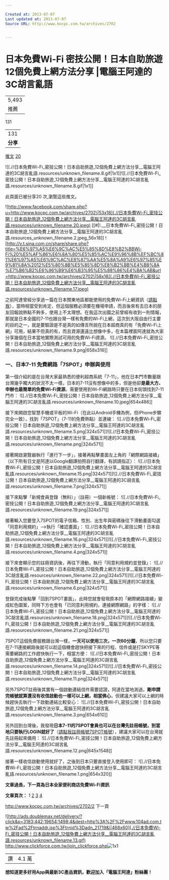 ```yaml
---

Created at: 2013-07-07
Last updated at: 2013-07-07
Source URL: http://www.kocpc.com.tw/archives/2702


---
```


# 日本免費Wi-Fi 密技公開！日本自助旅遊 12個免費上網方法分享 |電腦王阿達的3C胡言亂語


|     |
| --- |
| 5,493 |
| 推薦  |

131

|     |
| --- |
| 131 |
| **分享** |

[推文](https://twitter.com/intent/tweet?original_referer=http%3A%2F%2Fwww.kocpc.com.tw%2Farchives%2F2702&text=%E6%97%A5%E6%9C%AC%E5%85%8D%E8%B2%BBWi-Fi%20%E5%AF%86%E6%8A%80%E5%85%AC%E9%96%8B%EF%BC%81%E6%97%A5%E6%9C%AC%E8%87%AA%E5%8A%A9%E6%97%85%E9%81%8A%2012%E5%80%8B%E5%85%8D%E8%B2%BB%E4%B8%8A%E7%B6%B2%E6%96%B9%E6%B3%95%E5%88%86%E4%BA%AB%20%7C%E9%9B%BB%E8%85%A6%E7%8E%8B%E9%98%BF%E9%81%94%E7%9A%843C%E8%83%A1%E8%A8%80%E4%BA%82%E8%AA%9E&tw_p=tweetbutton&url=http%3A%2F%2Fwww.kocpc.com.tw%2Farchives%2F2702&via=scorpioliu)
[20](http://twitter.com/search?q=http%3A%2F%2Fwww.kocpc.com.tw%2Farchives%2F2702)

![[.//日本免費Wi-Fi_密技公開！日本自助旅遊_12個免費上網方法分享__電腦王阿達的3C胡言亂語.resources/unknown_filename.8.gif\|1x1]]![[.//日本免費Wi-Fi_密技公開！日本自助旅遊_12個免費上網方法分享__電腦王阿達的3C胡言亂語.resources/unknown_filename.8.gif\|1x1]]

此頁面已被分享20 次,瀏覽這些推文。

![http://www.facebook.com/share.php?u=http://www.kocpc.com.tw/archives/2702\|53x18](.//日本免費Wi-Fi_密技公開！日本自助旅遊_12個免費上網方法分享__電腦王阿達的3C胡言亂語.resources/unknown_filename.20.jpeg)
 [[#|!.__日本免費Wi-Fi_密技公開！日本自助旅遊_12個免費上網方法分享__電腦王阿達的3C胡言亂語.resources_unknown_filename.2.jpeg_56x18]] 
![http://v.t.sina.com.cn/share/share.php?title=%E6%97%A5%E6%9C%AC%E5%85%8D%E8%B2%BBWi-Fi%20%E5%AF%86%E6%8A%80%E5%85%AC%E9%96%8B%EF%BC%81%E6%97%A5%E6%9C%AC%E8%87%AA%E5%8A%A9%E6%97%85%E9%81%8A%2012%E5%80%8B%E5%85%8D%E8%B2%BB%E4%B8%8A%E7%B6%B2%E6%96%B9%E6%B3%95%E5%88%86%E4%BA%AB&url=http://www.kocpc.com.tw/archives/2702\|58x18](.//日本免費Wi-Fi_密技公開！日本自助旅遊_12個免費上網方法分享__電腦王阿達的3C胡言亂語.resources/unknown_filename.17.jpeg)

之前阿達曾經分享過一篇在日本關東地區都能使用的免費Wi-Fi上網資訊（[請點我](http://www.kocpc.com.tw/archives/2498)），當時相當受到肯定，但這個服務必須要在機場申請，而且後來有去日本的朋友回報說熱點不夠多，使用上不太理想。在我這次出國之前曾經有收到一則情報，那就是日本全國的7-11也跟台灣一樣有免費的Wi-Fi上網，這次到大阪自由行主要的目的之一，就是要驗證是不是真的如傳言所說在日本超商真的有「免費Wi-Fi上網」可用，結果不但真的有，而且資源還遠比想像中多，在本篇裡面阿達就為大家分享幾個在日本當地實際測試可用的免費Wi-Fi資源。
![[.//日本免費Wi-Fi_密技公開！日本自助旅遊_12個免費上網方法分享__電腦王阿達的3C胡言亂語.resources/unknown_filename.9.png\|658x316]]

### 一、日本7-11 免費網路「7SPOT」申辦與使用

第一個介紹的是在台灣大家最熟悉的便利超商系統「7-11」，他在日本門市數量跟台灣幾乎獨大的狀況不太一樣，日本的7-11沒有想像中的多，但是他卻**是最大方、申辦也最簡單的免費Wi-Fi資源**。需要使用到Wi-Fi網路時只要在日本街頭找到7-11門市：
![[.//日本免費Wi-Fi_密技公開！日本自助旅遊_12個免費上網方法分享__電腦王阿達的3C胡言亂語.resources/unknown_filename.10.jpeg\|654x486]]

接下來開啟您智慧手機或平板的Wi-Fi（在此以Android手機為例，但iPhone步驟完全一致），找到「7SPOT」（7-11的免費熱點）並連線：
![[.//日本免費Wi-Fi_密技公開！日本自助旅遊_12個免費上網方法分享__電腦王阿達的3C胡言亂語.resources/unknown_filename.5.png\|324x571]]![[.//日本免費Wi-Fi_密技公開！日本自助旅遊_12個免費上網方法分享__電腦王阿達的3C胡言亂語.resources/unknown_filename.png\|324x571]]

接著開啟瀏覽器執行「進行下一步」，接著再點擊畫面左上角的「網際網路接續」（以下所有日文是阿達以Google翻譯拍照自行翻譯，有誤請指正）：
![[.//日本免費Wi-Fi_密技公開！日本自助旅遊_12個免費上網方法分享__電腦王阿達的3C胡言亂語.resources/unknown_filename.15.png\|324x571]]![[.//日本免費Wi-Fi_密技公開！日本自助旅遊_12個免費上網方法分享__電腦王阿達的3C胡言亂語.resources/unknown_filename.7.png\|324x571]]

接下來點擊「新規會員登錄（無料）」（註冊）一個新帳號：
![[.//日本免費Wi-Fi_密技公開！日本自助旅遊_12個免費上網方法分享__電腦王阿達的3C胡言亂語.resources/unknown_filename.19.png\|324x571]]

接著輸入您要登入7SPOT的電子信箱、性別、出生年與密碼後往下滑動畫面勾選「同意利用規約」—>執行「確認畫面」：
![[.//日本免費Wi-Fi_密技公開！日本自助旅遊_12個免費上網方法分享__電腦王阿達的3C胡言亂語.resources/unknown_filename.16.png\|324x571]]![[.//日本免費Wi-Fi_密技公開！日本自助旅遊_12個免費上網方法分享__電腦王阿達的3C胡言亂語.resources/unknown_filename.4.png\|324x571]]

接下來會顯示您的註冊資訊後，再往下滑動，執行「同意利用規約並登錄」：
![[.//日本免費Wi-Fi_密技公開！日本自助旅遊_12個免費上網方法分享__電腦王阿達的3C胡言亂語.resources/unknown_filename.22.png\|324x571]]![[.//日本免費Wi-Fi_密技公開！日本自助旅遊_12個免費上網方法分享__電腦王阿達的3C胡言亂語.resources/unknown_filename.6.png\|324x571]]

登錄完成後點擊「回到7SPOT畫面」，此時您就會發現原本的「網際網路接續」變成紅色圖案，同時下方也會有「已同意利用規約，連接網際網路」的字樣：
![[.//日本免費Wi-Fi_密技公開！日本自助旅遊_12個免費上網方法分享__電腦王阿達的3C胡言亂語.resources/unknown_filename.18.png\|324x571]]![[.//日本免費Wi-Fi_密技公開！日本自助旅遊_12個免費上網方法分享__電腦王阿達的3C胡言亂語.resources/unknown_filename.21.png\|324x571]]

7SPOT這個免費服務跟台灣一樣，**一天可以使用三次，一次60分鐘**，所以您只要在7-11連接網路後就可以趁這個機會趕快把接下來的行程、信件或是打SKYPE等需要網路的工作趕快執行一下，相當方便：
![[.//日本免費Wi-Fi_密技公開！日本自助旅遊_12個免費上網方法分享__電腦王阿達的3C胡言亂語.resources/unknown_filename.14.png\|324x571]]![[.//日本免費Wi-Fi_密技公開！日本自助旅遊_12個免費上網方法分享__電腦王阿達的3C胡言亂語.resources/unknown_filename.11.png\|324x571]]

另外7SPOT註冊後其實有一個啟動連結信件需要認證，阿達在當地測過，**剛申請完帳號就算還沒有收信啟動也一樣可以上網，相當佛心**，但建議大家可以上網的時候趕快去執行一下啟動連結比較安心：
![[.//日本免費Wi-Fi_密技公開！日本自助旅遊_12個免費上網方法分享__電腦王阿達的3C胡言亂語.resources/unknown_filename.3.png\|654x610]]

另外回到台灣後，我發現**日本7-11的7SPOT會員也可以在台灣先註冊帳號，到當地只要執行LOGIN就好了**（[請點我註冊帳號7SPOT帳號](http://4fun.tw/9qTB)），建議大家可以在台灣就先註冊起來備用：
![[.//日本免費Wi-Fi_密技公開！日本自助旅遊_12個免費上網方法分享__電腦王阿達的3C胡言亂語.resources/unknown_filename.12.png\|645x1548]]

接著一樣收信啟動使用就好了，之後到日本只要直接登入使用即可：
![[.//日本免費Wi-Fi_密技公開！日本自助旅遊_12個免費上網方法分享__電腦王阿達的3C胡言亂語.resources/unknown_filename.1.png\|654x320]]

**文章過長，下一頁為日本全家便利商店免費Wi-Fi資訊**

**文章頁次：** 1 [2](http://www.kocpc.com.tw/archives/2702/2) [3](http://www.kocpc.com.tw/archives/2702/3) [4](http://www.kocpc.com.tw/archives/2702/4)

<http://www.kocpc.com.tw/archives/2702/2>
下一頁

![http://ads.doublemax.net/delivery/?click&p=3183:442:19654:1498:4&dest=http%3A%2F%2Fwww.104ad.com.tw%2Fad%2Ftrnaddr.jsp%3Ftrnid%3Dadn_21719&\|468x60](.//日本免費Wi-Fi_密技公開！日本自助旅遊_12個免費上網方法分享__電腦王阿達的3C胡言亂語.resources/unknown_filename.13.gif)
<http://www.clickforce.com.tw/join_clickforce.php>![1x1](http://ads.doublemax.net/delivery/?impre&p=3183:442:19654:1498:4)

|     |     |
| --- | --- |
| 讚   | 4.1 萬 |

**想知道更多好用App與最新3C產品資訊，歡迎加入「電腦王阿達」粉絲團！**


